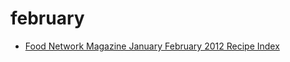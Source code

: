 # february

 * [Food Network Magazine January February 2012 Recipe Index](index/f/food-network-magazine-january-february-2012-recipe-index.json)
